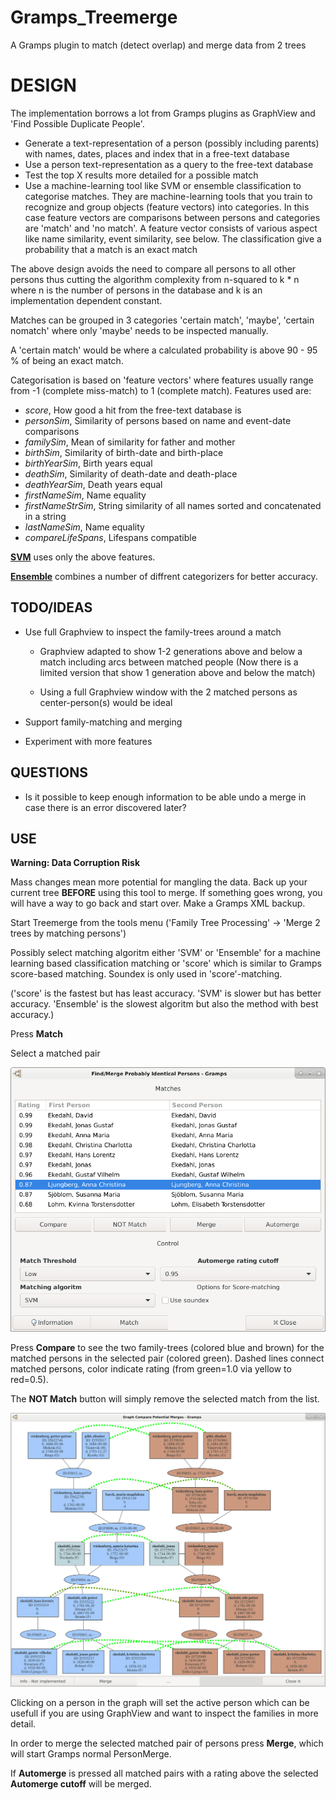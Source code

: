 # Gramps_Treemerge
A Gramps plugin to match (detect overlap) and merge data from 2 trees

# DESIGN

The implementation borrows a lot from Gramps plugins as GraphView and 'Find Possible Duplicate People'.

  * Generate a text-representation of a person (possibly including parents) with names, dates, places
      and index that in a free-text database
  * Use a person text-representation as a query to the free-text database
  * Test the top X results more detailed for a possible match
  * Use a machine-learning tool like SVM or ensemble classification to categorise matches.
    They are machine-learning tools that you
    train to recognize and group objects (feature vectors) into categories.
    In this case feature vectors are comparisons between persons and categories are 'match' and 'no match'.
    A feature vector consists of various aspect like name similarity, event similarity, see below.
    The classification give a probability that a match is an exact match 

The above design avoids the need to compare all persons to all other persons thus cutting the algorithm complexity from
n-squared to k * n where n is the number of persons in the database and k is an implementation dependent constant.

Matches can be grouped in 3 categories 'certain match', 'maybe', 'certain nomatch' where only 'maybe'
needs to be inspected manually.

A 'certain match' would be where a calculated probability is above 90 - 95 % of being an exact match. 

Categorisation is based on 'feature vectors' where features usually range from -1 (complete miss-match) to
1 (complete match). Features used are:
  * _score_, How good a hit from the free-text database is
  * _personSim_, Similarity of persons based on name and event-date comparisons
  * _familySim_, Mean of similarity for father and mother
  * _birthSim_, Similarity of birth-date and birth-place
  * _birthYearSim_, Birth years equal
  * _deathSim_, Similarity of death-date and death-place
  * _deathYearSim_, Death years equal
  * _firstNameSim_, Name equality
  * _firstNameStrSim_, String similarity of all names sorted and concatenated in a string
  * _lastNameSim_, Name equality
  * _compareLifeSpans_, Lifespans compatible

**[SVM](https://scikit-learn.org/stable/modules/generated/sklearn.svm.SVC.html)**  uses only the above features.

**[Ensemble](https://scikit-learn.org/stable/modules/ensemble.html#stacking)** combines a number of diffrent categorizers
for better accuracy.

## TODO/IDEAS

* Use full Graphview to inspect the family-trees around a match
  - Graphview adapted to show 1-2 generations above and below a match including arcs between matched people
  (Now there is a limited version that show 1 generation above and below the match)

  - Using a full Graphview window with the 2 matched persons as center-person(s) would be ideal

* Support family-matching and merging

* Experiment with more features

## QUESTIONS

- Is it possible to keep enough information to be able undo a merge in case there is an error discovered later?


## USE
**Warning: Data Corruption Risk**

Mass changes mean more potential for mangling the data. Back up your current tree **BEFORE** using this tool to merge.
If something goes wrong, you will have a way to go back and start over. Make a Gramps XML backup. 

Start Treemerge from the tools menu ('Family Tree Processing' -> 'Merge 2 trees by matching persons')

Possibly select matching algoritm either 'SVM' or 'Ensemble' for a machine learning based classification matching or
'score' which is similar to Gramps score-based matching. Soundex is only used in 'score'-matching.

('score' is the fastest but has least accuracy. 'SVM' is slower but has better accuracy. 'Ensemble' is the slowest algoritm
but also the method with best accuracy.)

Press **Match**

Select a matched pair

![Main window](/TreemergeMain.png)

Press **Compare** to see the two family-trees (colored blue and brown) for the matched persons in
the selected pair (colored green). Dashed lines connect matched persons, color indicate rating
(from green=1.0 via yellow to red=0.5).

The **NOT Match** button will simply remove the selected match from the list.

![Graphical compare of match](/TreemergeCompare.png)

Clicking on a person in the graph will set the active person which
can be usefull if you are using GraphView and want to inspect the families in more detail.

In order to merge the selected matched pair of persons press **Merge**, which will start Gramps normal PersonMerge.

If **Automerge** is pressed all matched pairs with a rating above the selected **Automerge cutoff** will be merged.